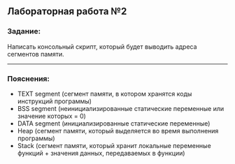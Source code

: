 ## Лабораторная работа №2
### Задание:
Написать консольный скрипт, который будет выводить адреса сегментов памяти.

------
### Пояснения:
 * TEXT segment (сегмент памяти, в котором хранятся коды инструкций программы)
 * BSS segment (неинициализированные статические переменные или значение которых = 0)
 * DATA segment (инициализированные статические переменные)
 * Heap (сегмент памяти, который выделяется во время выполнения программы)
 * Stack (сегмент памяти, который хранит локальные переменные функций + значения данных, передаваемых в функции)
